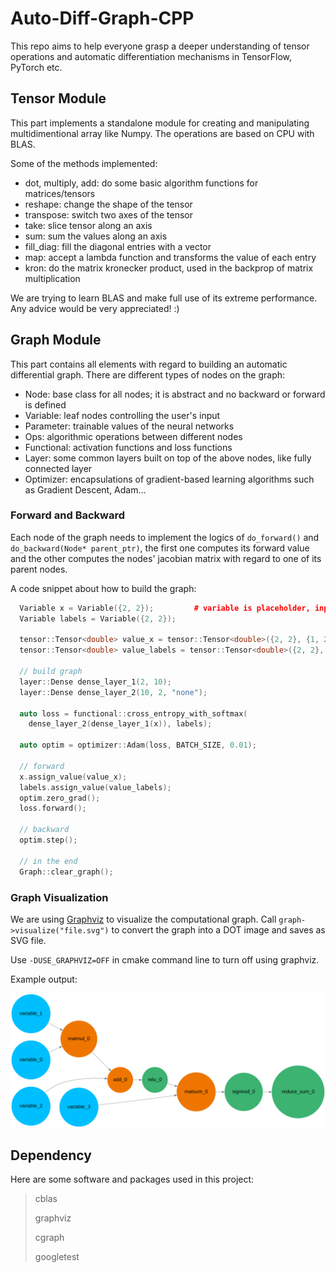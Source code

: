 # Auto-Diff-Graph-CPP
This repo aims to help everyone grasp a deeper understanding of tensor operations and automatic differentiation mechanisms in TensorFlow, PyTorch etc.

## Tensor Module
This part implements a standalone module for creating and manipulating multidimentional array like Numpy. The operations are based on CPU with BLAS.

Some of the methods implemented:
- dot, multiply, add: do some basic algorithm functions for matrices/tensors
- reshape: change the shape of the tensor
- transpose: switch two axes of the tensor
- take: slice tensor along an axis
- sum: sum the values along an axis
- fill_diag: fill the diagonal entries with a vector
- map: accept a lambda function and transforms the value of each entry
- kron: do the matrix kronecker product, used in the backprop of matrix multiplication

We are trying to learn BLAS and make full use of its extreme performance. Any advice would be very appreciated! :)

## Graph Module
This part contains all elements with regard to building an automatic differential graph. There are different types of nodes on the graph:
- Node: base class for all nodes; it is abstract and no backward or forward is defined
- Variable: leaf nodes controlling the user's input
- Parameter: trainable values of the neural networks
- Ops: algorithmic operations between different nodes
- Functional: activation functions and loss functions
- Layer: some common layers built on top of the above nodes, like fully connected layer
- Optimizer: encapsulations of gradient-based learning algorithms such as Gradient Descent, Adam...

### Forward and Backward
Each node of the graph needs to implement the logics of `do_forward()` and `do_backward(Node* parent_ptr)`, the first one computes its forward value and the other computes the nodes' jacobian matrix with regard to one of its parent nodes.

A code snippet about how to build the graph:

```cpp
  Variable x = Variable({2, 2});         # variable is placeholder, input shape [2, 2]
  Variable labels = Variable({2, 2}); 

  tensor::Tensor<double> value_x = tensor::Tensor<double>({2, 2}, {1, 2, 3, 4});
  tensor::Tensor<double> value_labels = tensor::Tensor<double>({2, 2}, {1, 0, 1, 0});

  // build graph
  layer::Dense dense_layer_1(2, 10);
  layer::Dense dense_layer_2(10, 2, "none");

  auto loss = functional::cross_entropy_with_softmax(
    dense_layer_2(dense_layer_1(x)), labels);

  auto optim = optimizer::Adam(loss, BATCH_SIZE, 0.01);

  // forward
  x.assign_value(value_x);
  labels.assign_value(value_labels);
  optim.zero_grad();
  loss.forward();

  // backward
  optim.step();

  // in the end
  Graph::clear_graph();
```

### Graph Visualization
We are using [Graphviz](https://graphviz.org/about/) to visualize the computational graph. Call `graph->visualize("file.svg")` to convert the graph into a DOT image and saves as SVG file.

Use `-DUSE_GRAPHVIZ=OFF` in cmake command line to turn off using graphviz.

Example output:

<img src="graphviz/test.svg" alt="graphviz_out" style="width:700px;"/>

## Dependency
Here are some software and packages used in this project:

> cblas
>
> graphviz
>
> cgraph
>
> googletest
